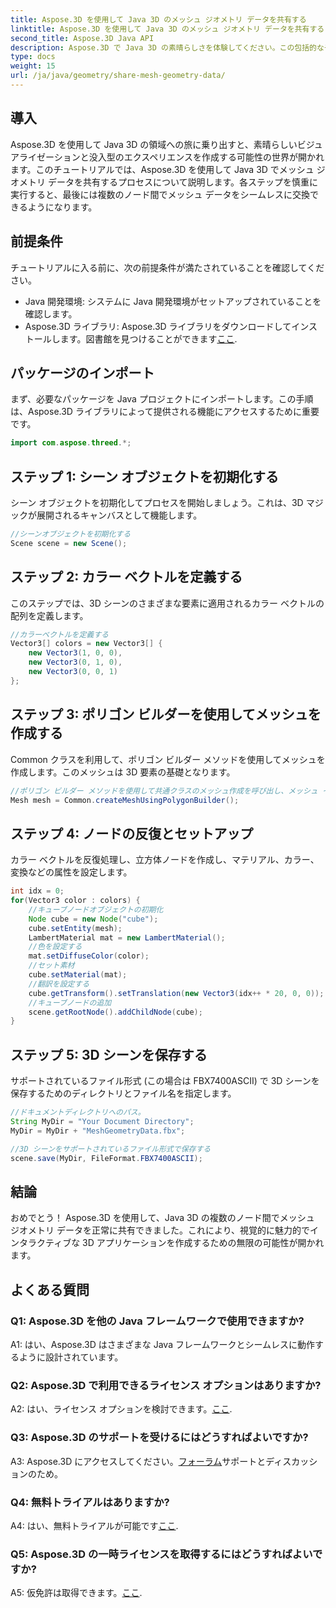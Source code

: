 ```yaml
---
title: Aspose.3D を使用して Java 3D のメッシュ ジオメトリ データを共有する
linktitle: Aspose.3D を使用して Java 3D のメッシュ ジオメトリ データを共有する
second_title: Aspose.3D Java API
description: Aspose.3D で Java 3D の素晴らしさを体験してください。この包括的なチュートリアルでは、ノード間でメッシュ ジオメトリ データを簡単に共有する方法を学びます。
type: docs
weight: 15
url: /ja/java/geometry/share-mesh-geometry-data/
---
```

## 導入

Aspose.3D を使用して Java 3D の領域への旅に乗り出すと、素晴らしいビジュアライゼーションと没入型のエクスペリエンスを作成する可能性の世界が開かれます。このチュートリアルでは、Aspose.3D を使用して Java 3D でメッシュ ジオメトリ データを共有するプロセスについて説明します。各ステップを慎重に実行すると、最後には複数のノード間でメッシュ データをシームレスに交換できるようになります。

## 前提条件

チュートリアルに入る前に、次の前提条件が満たされていることを確認してください。

- Java 開発環境: システムに Java 開発環境がセットアップされていることを確認します。
-  Aspose.3D ライブラリ: Aspose.3D ライブラリをダウンロードしてインストールします。図書館を見つけることができます[ここ](https://releases.aspose.com/3d/java/).

## パッケージのインポート

まず、必要なパッケージを Java プロジェクトにインポートします。この手順は、Aspose.3D ライブラリによって提供される機能にアクセスするために重要です。

```java
import com.aspose.threed.*;
```

## ステップ 1: シーン オブジェクトを初期化する

シーン オブジェクトを初期化してプロセスを開始しましょう。これは、3D マジックが展開されるキャンバスとして機能します。

```java
//シーンオブジェクトを初期化する
Scene scene = new Scene();
```

## ステップ 2: カラー ベクトルを定義する

このステップでは、3D シーンのさまざまな要素に適用されるカラー ベクトルの配列を定義します。

```java
//カラーベクトルを定義する
Vector3[] colors = new Vector3[] {
    new Vector3(1, 0, 0),
    new Vector3(0, 1, 0),
    new Vector3(0, 0, 1)
};
```

## ステップ 3: ポリゴン ビルダーを使用してメッシュを作成する

Common クラスを利用して、ポリゴン ビルダー メソッドを使用してメッシュを作成します。このメッシュは 3D 要素の基礎となります。

```java
//ポリゴン ビルダー メソッドを使用して共通クラスのメッシュ作成を呼び出し、メッシュ インスタンスを設定します
Mesh mesh = Common.createMeshUsingPolygonBuilder();
```

## ステップ 4: ノードの反復とセットアップ

カラー ベクトルを反復処理し、立方体ノードを作成し、マテリアル、カラー、変換などの属性を設定します。

```java
int idx = 0;
for(Vector3 color : colors) {
    //キューブノードオブジェクトの初期化
    Node cube = new Node("cube");
    cube.setEntity(mesh);
    LambertMaterial mat = new LambertMaterial();
    //色を設定する
    mat.setDiffuseColor(color);
    //セット素材
    cube.setMaterial(mat);
    //翻訳を設定する
    cube.getTransform().setTranslation(new Vector3(idx++ * 20, 0, 0));
    //キューブノードの追加
    scene.getRootNode().addChildNode(cube);
}
```

## ステップ 5: 3D シーンを保存する

サポートされているファイル形式 (この場合は FBX7400ASCII) で 3D シーンを保存するためのディレクトリとファイル名を指定します。

```java
//ドキュメントディレクトリへのパス。
String MyDir = "Your Document Directory";
MyDir = MyDir + "MeshGeometryData.fbx";

//3D シーンをサポートされているファイル形式で保存する
scene.save(MyDir, FileFormat.FBX7400ASCII);
```

## 結論

おめでとう！ Aspose.3D を使用して、Java 3D の複数のノード間でメッシュ ジオメトリ データを正常に共有できました。これにより、視覚的に魅力的でインタラクティブな 3D アプリケーションを作成するための無限の可能性が開かれます。

## よくある質問

### Q1: Aspose.3D を他の Java フレームワークで使用できますか?

A1: はい、Aspose.3D はさまざまな Java フレームワークとシームレスに動作するように設計されています。

### Q2: Aspose.3D で利用できるライセンス オプションはありますか?

 A2: はい、ライセンス オプションを検討できます。[ここ](https://purchase.aspose.com/buy).

### Q3: Aspose.3D のサポートを受けるにはどうすればよいですか?

 A3: Aspose.3D にアクセスしてください。[フォーラム](https://forum.aspose.com/c/3d/18)サポートとディスカッションのため。

### Q4: 無料トライアルはありますか?

A4: はい、無料トライアルが可能です[ここ](https://releases.aspose.com/).

### Q5: Aspose.3D の一時ライセンスを取得するにはどうすればよいですか?

 A5: 仮免許は取得できます。[ここ](https://purchase.aspose.com/temporary-license/).